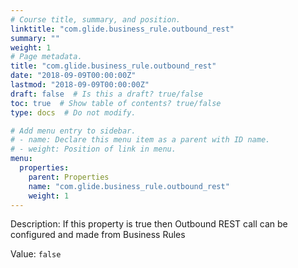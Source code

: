 ```yaml
---
# Course title, summary, and position.
linktitle: "com.glide.business_rule.outbound_rest"
summary: ""
weight: 1
# Page metadata.
title: "com.glide.business_rule.outbound_rest"
date: "2018-09-09T00:00:00Z"
lastmod: "2018-09-09T00:00:00Z"
draft: false  # Is this a draft? true/false
toc: true  # Show table of contents? true/false
type: docs  # Do not modify.

# Add menu entry to sidebar.
# - name: Declare this menu item as a parent with ID name.
# - weight: Position of link in menu.
menu:
  properties:
    parent: Properties
    name: "com.glide.business_rule.outbound_rest"
    weight: 1
---
```


Description: If this property is true then Outbound REST call can be configured and made from Business Rules


Value: `false`